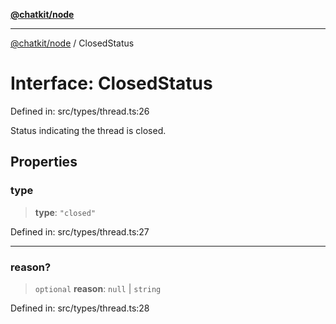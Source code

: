 [**@chatkit/node**](../README.md)

***

[@chatkit/node](../README.md) / ClosedStatus

# Interface: ClosedStatus

Defined in: src/types/thread.ts:26

Status indicating the thread is closed.

## Properties

### type

> **type**: `"closed"`

Defined in: src/types/thread.ts:27

***

### reason?

> `optional` **reason**: `null` \| `string`

Defined in: src/types/thread.ts:28
